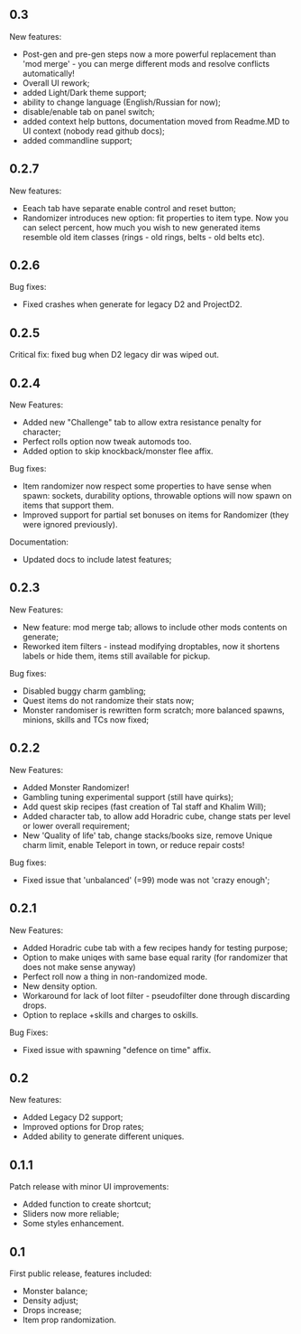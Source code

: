 ## 0.3
New features:  
* Post-gen and pre-gen steps now a more powerful replacement than 'mod merge' - you can merge different mods and resolve conflicts automatically!
* Overall UI rework;
* added Light/Dark theme support;
* ability to change language (English/Russian for now);
* disable/enable tab on panel switch;
* added context help buttons, documentation moved from Readme.MD to UI context (nobody read github docs);
* added commandline support;

## 0.2.7
New features:  
* Eeach tab have separate enable control and reset button;
* Randomizer introduces new option: fit properties to item type. Now you can select percent, how much you wish to new generated items resemble old item classes (rings - old rings, belts - old belts etc).

## 0.2.6
Bug fixes:  
* Fixed crashes when generate for legacy D2 and ProjectD2.

## 0.2.5

Critical fix: fixed bug when D2 legacy dir was wiped out.

## 0.2.4
New Features:  
* Added new "Challenge" tab to allow extra resistance penalty for character;
* Perfect rolls option now tweak automods too.
* Added option to skip knockback/monster flee affix.  

Bug fixes:  
* Item randomizer now respect some properties to have sense when spawn: sockets, durability options, throwable options will now spawn on items that support them.
* Improved support for partial set bonuses on items for Randomizer (they were ignored previously).  

Documentation:  
*  Updated docs to include latest features;


## 0.2.3
New Features:  
* New feature: mod merge tab; allows to include other mods contents on generate;
* Reworked item filters - instead modifying droptables, now it shortens labels or hide them, items still available for pickup.  

Bug fixes:  
* Disabled buggy charm gambling;
* Quest items do not randomize their stats now;
* Monster randomiser is rewritten form scratch; more balanced spawns, minions, skills and TCs now fixed;

## 0.2.2
New Features:  
* Added Monster Randomizer! 
* Gambling tuning experimental support (still have quirks);
* Add quest skip recipes (fast creation of Tal staff and Khalim Will);
* Added character tab, to allow add Horadric cube, change stats per level or lower overall requirement;
* New 'Quality of life' tab, change stacks/books size, remove Unique charm limit, enable Teleport in town, or reduce repair costs!  

Bug fixes:  
* Fixed issue that 'unbalanced' (=99) mode was not 'crazy enough';

## 0.2.1
New Features:  
* Added Horadric cube tab with a few recipes handy for testing purpose;
* Option to make uniqes with same base equal rarity (for randomizer that does not make sense anyway)
* Perfect roll now a thing in non-randomized mode.
* New density option.
* Workaround for lack of loot filter - pseudofilter done through discarding drops.
* Option to replace +skills and charges to oskills.  

Bug Fixes:  
* Fixed issue with spawning "defence on time" affix.


## 0.2
New features:  
* Added Legacy D2 support;
* Improved options for Drop rates;
* Added ability to generate different uniques.

## 0.1.1

Patch release with minor UI improvements:  
* Added function to create shortcut;
* Sliders now more reliable;
* Some styles enhancement.

## 0.1
First public release, features included:  
* Monster balance;
* Density adjust;
* Drops increase;
* Item prop randomization.
